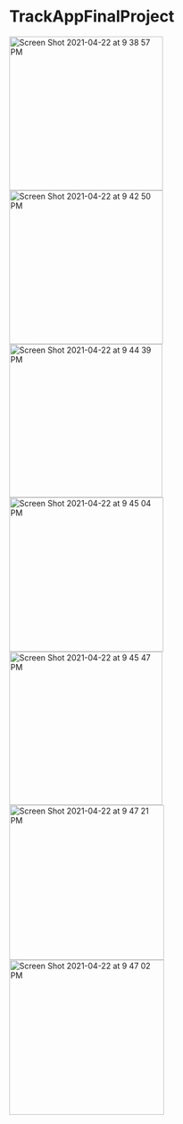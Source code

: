 # TrackAppFinalProject
<img width="275" alt="Screen Shot 2021-04-22 at 9 38 57 PM" src="https://user-images.githubusercontent.com/82237127/115806352-9f7ad480-a3b4-11eb-9f0a-9c2e26158087.png">
<img width="275" alt="Screen Shot 2021-04-22 at 9 42 50 PM" src="https://user-images.githubusercontent.com/82237127/115806358-a1449800-a3b4-11eb-80f6-ad640b034416.png">
<img width="274" alt="Screen Shot 2021-04-22 at 9 44 39 PM" src="https://user-images.githubusercontent.com/82237127/115806366-a3a6f200-a3b4-11eb-9b97-f35971db4d99.png">
<img width="276" alt="Screen Shot 2021-04-22 at 9 45 04 PM" src="https://user-images.githubusercontent.com/82237127/115806369-a4d81f00-a3b4-11eb-8f6b-38d587726aed.png">
<img width="274" alt="Screen Shot 2021-04-22 at 9 45 47 PM" src="https://user-images.githubusercontent.com/82237127/115806372-a6094c00-a3b4-11eb-9653-407cd86f2a16.png">
<img width="277" alt="Screen Shot 2021-04-22 at 9 47 21 PM" src="https://user-images.githubusercontent.com/82237127/115806376-a86ba600-a3b4-11eb-9ab3-9a567f8887b8.png">
<img width="277" alt="Screen Shot 2021-04-22 at 9 47 02 PM" src="https://user-images.githubusercontent.com/82237127/115806348-9c7fe400-a3b4-11eb-958d-db47be070419.png">
